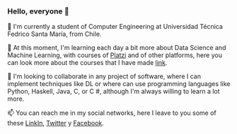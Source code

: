### Hello, everyone 👋

🔭 I'm currently a student of Computer Engineering at Universidad Técnica Fedrico Santa María, from Chile.

🌱 At this moment, I'm learning each day a bit more about Data Science and Machine Learning, with courses of [Platzi](https://platzi.com/p/fabianveal/) and of other platforms, here you can look more about the courses that I have made [link](https://www.linkedin.com/in/fabi%C3%A1n-vega-alcota-278b37180/).

👯 I'm looking to collaborate in any project of software, where I can implement techniques like DL or where can use programming languages ​​like Python, Haskell, Java, C, or C #, although I'm always willing to learn a lot more.

 📫 You can reach me in my social networks, here I leave to you some of these [LinkIn](https://www.linkedin.com/in/fabi%C3%A1n-vega-alcota-278b37180/), [Twitter](https://twitter.com/fabianmativeal) y [Facebook](https://www.facebook.com/fabianmatias.vegaalcota).

<!--
**FabianVegaA/FabianVegaA** is a ✨ _special_ ✨ repository because its `README.md` (this file) appears on your GitHub profile.

Here are some ideas to get you started:

- 🔭 I’m currently working on ...
- 🌱 I’m currently learning ...
- 👯 I’m looking to collaborate on ...
- 🤔 I’m looking for help with ...
- 💬 Ask me about ...
- 📫 How to reach me: ...
- 😄 Pronouns: ...
- ⚡ Fun fact: ...
-->
